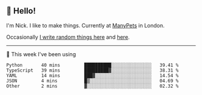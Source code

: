 ## 👋 Hello! 

I'm Nick. I like to make things. Currently at [ManyPets](https://manypets.com) in London.

Occasionally [I write random things here](https://nicksnell.com) and [here](https://twitter.com/nicksnell).

-------

🚀 This week I've been using

<!--START_SECTION:waka-->

```text
Python       40 mins         ██████████░░░░░░░░░░░░░░░   39.41 %
TypeScript   39 mins         █████████▓░░░░░░░░░░░░░░░   38.31 %
YAML         14 mins         ███▓░░░░░░░░░░░░░░░░░░░░░   14.54 %
JSON         4 mins          █▒░░░░░░░░░░░░░░░░░░░░░░░   04.69 %
Other        2 mins          ▓░░░░░░░░░░░░░░░░░░░░░░░░   02.32 %
```

<!--END_SECTION:waka-->

